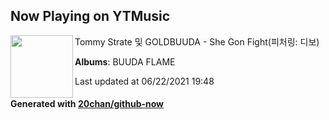 ## Now Playing on YTMusic

[<img align="left" width="100" src="https://lh3.googleusercontent.com/VHu10HH5jYuQjBwUHNUmzcZ30vTovYNG1iUmYna33l7Z8k96Ams0fIwqdh3D7v8C1Az24bNCUXqxL_M">](https://music.youtube.com/watch?v=e_FPkQ_vVZk)

Tommy Strate 및 GOLDBUUDA - She Gon Fight(피처링: 디보)

**Albums**: BUUDA FLAME

Last updated at 06/22/2021 19:48

#### Generated with [20chan/github-now](https://github.com/20chan/github-now)
